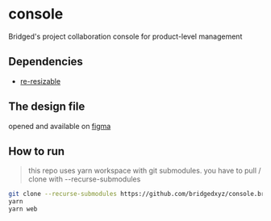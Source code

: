 # console
Bridged's project collaboration console for product-level management



## Dependencies
- [re-resizable](https://github.com/bokuweb/re-resizable)



## The design file
opened and available on [figma](https://www.figma.com/file/Gaznaw1QHppxvs9UkqNOb0/?node-id=328%3A734)



## How to run
> this repo uses yarn workspace with git submodules. you have to pull / clone with --recurse-submodules

```sh
git clone --recurse-submodules https://github.com/bridgedxyz/console.bridged.xyz.git
yarn
yarn web
```

